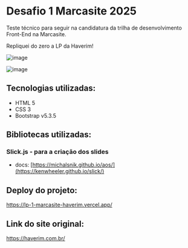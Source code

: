 # Desafio 1 Marcasite 2025

Teste técnico para seguir na candidatura da trilha de desenvolvimento Front-End na Marcasite.

Repliquei do zero a LP da Haverim!

![image](https://github.com/user-attachments/assets/1d5fdec7-774f-4415-918e-339ae7123f4a)

![image](https://github.com/user-attachments/assets/9c2d15f5-040c-400a-9255-8194c297e5b5)


## Tecnologias utilizadas:
- HTML 5
- CSS 3
- Bootstrap v5.3.5

## Bibliotecas utilizadas:
 ### Slick.js - para a criação dos slides
 - docs: [https://michalsnik.github.io/aos/](https://kenwheeler.github.io/slick/)


## Deploy do projeto:
https://lp-1-marcasite-haverim.vercel.app/

## Link do site original:
https://haverim.com.br/

 
